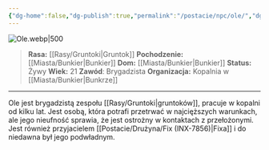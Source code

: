 ```yaml
---
{"dg-home":false,"dg-publish":true,"permalink":"/postacie/npc/ole/","dgPassFrontmatter":true}
---
```


![Ole.webp|500](/img/user/Vault/Grafiki/NPC/Ole.webp)

> **Rasa:** [[Rasy/Gruntoki\|Gruntok]]
> **Pochodzenie:** [[Miasta/Bunkier\|Bunkier]]
> **Dom:** [[Miasta/Bunkier\|Bunkier]]
> **Status:** Żywy
> **Wiek:** 21
> **Zawód**: Brygadzista
> **Organizacja:** Kopalnia w [[Miasta/Bunkier\|Bunkrze]]

---

Ole jest brygadzistą zespołu [[Rasy/Gruntoki\|gruntoków]], pracuje w kopalni od kilku lat. Jest osobą, która potrafi przetrwać w najcięższych warunkach, ale jego nieufność sprawia, że jest ostrożny w kontaktach z przełożonymi. Jest również przyjacielem [[Postacie/Drużyna/Fix (INX-7856)\|Fixa]] i do niedawna był jego podwładnym.